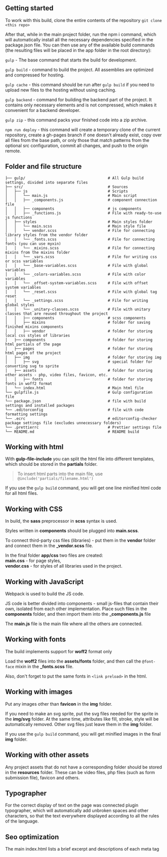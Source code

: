 ## Getting started

To work with this build, clone the entire contents of the repository `git clone <this repo>`

After that, while in the main project folder, run the npm i command, which will automatically install all the necessary dependencies specified in the package.json file.
You can then use any of the available build commands (the resulting files will be placed in the app folder in the root directory):<br>

`gulp` - The base command that starts the build for development.

`gulp build` - command to build the project. All assemblies are optimized and compressed for hosting.

`gulp cache` - this command should be run after `gulp build` if you need to upload new files to the hosting without using caching.

`gulp backend` - command for building the backend part of the project. It contains only necessary elements and is not compressed, which makes it convenient for a backend developer.

`gulp zip` - this command packs your finished code into a zip archive.

`npm run deploy` - this command will create a temporary clone of the current repository, create a gh-pages branch if one doesn't already exist, copy over all files from the base path, or only those that match patterns from the optional src configuration, commit all changes, and push to the origin remote.

## Folder and file structure

```
├── gulp/                                     # All Gulp build settings, divided into separate files
├── src/                                      # Sources
│   ├── js                                    # Scripts
│   │   └── main.js                           # Main script
│   │   ├── _components.js                    # component connection file
│   │   ├── components                        # js components
│   │   ├── _functions.js                     # File with ready-to-use js functions
│   ├── styles                                # Main styles folder
│   │   └── main.scss                         # Main style file
│   │   └── vendor.scss                       # File for connecting library styles from the vendor folder
│   │   └── _fonts.scss                       # File for connecting fonts (you can use myxin)
│   │   └── _mixins.scss                      # File for connecting mixins from the mixins folder
│   │   └── _vars.scss                        # File for writing css or scss variables
│   │   └── _base-variables.scss              # File with global variables
│   │   └── _colors-variables.scss            # File with color variables
│   │   └── _offset-system-variables.scss     # File with offset system variables
│   │   └── _reset.scss                       # File with global tag reset
│   │   └── _settings.scss                    # File for writing global styles
│   │   └── _unitary-classes.scss             # File with unitary classes that are reused throughout the project
│   │   ├── components                        # scss components
│   │   ├── mixins                            # folder for saving finished mixins components
│   │   ├── vendor                            # folder for storing local css styles of libraries
│   ├── components                            # folder for storing html partials of the page
│   ├── pages                                 # folder for storing html pages of the project
│   ├── img                                   # folder for storing img
│   │   ├── svg                               # special folder for converting svg to sprite
│   ├── assets                                # folder for storing other assets - php, video files, favicon, etc.
│   │   ├── fonts                             # folder for storing fonts in woff2 format
│   └── index.html                            # Main html file
└── gulpfile.js                               # Gulp configuration file
└── package.json                              # file with build settings and installed packages
└── .editorconfig                             # file with code formatting settings
└── .ecrc                                     # editorconfig-checker package settings file (excludes unnecessary folders)
└── .prettierrc                               # Prettier settings file
└── README.md                                 # README build
```

## Working with html

With **gulp-file-include** you can split the html file into different templates, which should be stored in the **partials** folder.

> To insert html parts into the main file, use `@include('partials/filename.html')`

If you use the `gulp build` command, you will get one line minified html code for all html files.

## Working with CSS

In build, the **sass** preprocessor in **scss** syntax is used.

Styles written in **components** should be plugged into **main.scss**.

To connect third-party css files (libraries) - put them in the **vendor** folder and connect them in the **\_vendor.scss** file.

In the final folder **app/css** two files are created: <br> **main.css** - for page styles, <br> **vendor.css** - for styles of all libraries used in the project.

## Working with JavaScript

Webpack is used to build the JS code.

JS code is better divided into components - small js-files that contain their own, isolated from each other implementation. Place such files in the **components** folder, and then import them into the **\_components.js** file

The **main.js** file is the main file where all the others are connected.

## Working with fonts

The build implements support for **woff2** format only

Load the **woff2** files into the **assets/fonts** folder, and then call the `@font-face` mixin in the **\_fonts.scss** file.

Also, don't forget to put the same fonts in `<link preload>` in the html.

## Working with images

Put any images other than **favicon** in the **img** folder.

If you need to make an svg sprite, put the svg files needed for the sprite in the **img/svg** folder. At the same time, attributes like fill, stroke, style will be automatically removed. Other svg files just leave them in the **img** folder.

If you use the `gulp build` command, you will get minified images in the final **img** folder.

## Working with other assets

Any project assets that do not have a corresponding folder should be stored in the **resources** folder. These can be video files, php files (such as form submission file), favicon and others.

## Typographer

For the correct display of text on the page was connected plugin typographer, which will automatically add unbroken spaces and other characters, so that the text everywhere displayed according to all the rules of the language.

## Seo optimization

The main index.html lists a brief excerpt and descriptions of each meta tag

